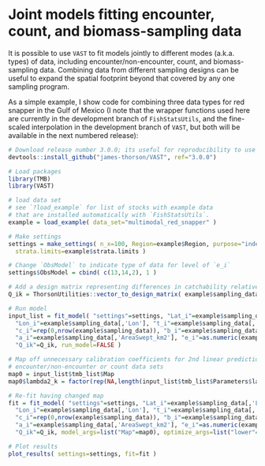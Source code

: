 # Joint models fitting encounter, count, and biomass-sampling data

It is possible to use `VAST` to fit models jointly to different modes (a.k.a. types) of data, including encounter/non-encounter, count, and biomass-sampling data.  Combining data from different sampling designs can be useful to expand the spatial footprint beyond that covered by any one sampling program.

As a simple example, I show code for combining three data types for red snapper in the Gulf of Mexico (I note that the wrapper functions used here are currently in the development branch of `FishStatsUtils`, and the fine-scaled interpolation in the development branch of `VAST`, but both will be available in the next numbered release):

```R
# Download release number 3.0.0; its useful for reproducibility to use a specific release number
devtools::install_github("james-thorson/VAST", ref="3.0.0")

# Load packages
library(TMB)
library(VAST)

# load data set
# see `?load_example` for list of stocks with example data
# that are installed automatically with `FishStatsUtils`.
example = load_example( data_set="multimodal_red_snapper" )

# Make settings
settings = make_settings( n_x=100, Region=example$Region, purpose="index",
  strata.limits=example$strata.limits )

# Change `ObsModel` to indicate type of data for level of `e_i`
settings$ObsModel = cbind( c(13,14,2), 1 )

# Add a design matrix representing differences in catchability relative to a reference (biomass-sampling) gear
Q_ik = ThorsonUtilities::vector_to_design_matrix( example$sampling_data[,'Data_type'] )[,-3,drop=FALSE]

# Run model
input_list = fit_model( "settings"=settings, "Lat_i"=example$sampling_data[,'Lat'],
  "Lon_i"=example$sampling_data[,'Lon'], "t_i"=example$sampling_data[,'Year'],
  "c_i"=rep(0,nrow(example$sampling_data)), "b_i"=example$sampling_data[,'Response_variable'],
  "a_i"=example$sampling_data[,'AreaSwept_km2'], "e_i"=as.numeric(example$sampling_data[,'Data_type'])-1,
  "Q_ik"=Q_ik, run_model=FALSE )

# Map off unnecessary calibration coefficients for 2nd linear prediction, which isn't used for 
# encounter/non-encounter or count data sets
map0 = input_list$tmb_list$Map
map0$lambda2_k = factor(rep(NA,length(input_list$tmb_list$Parameters$lambda2_k)))

# Re-fit having changed map
fit = fit_model( "settings"=settings, "Lat_i"=example$sampling_data[,'Lat'],
  "Lon_i"=example$sampling_data[,'Lon'], "t_i"=example$sampling_data[,'Year'],
  "c_i"=rep(0,nrow(example$sampling_data)), "b_i"=example$sampling_data[,'Response_variable'],
  "a_i"=example$sampling_data[,'AreaSwept_km2'], "e_i"=as.numeric(example$sampling_data[,'Data_type'])-1,
  "Q_ik"=Q_ik, model_args=list("Map"=map0), optimize_args=list("lower"=-Inf, "upper"=Inf) )

# Plot results
plot_results( settings=settings, fit=fit )
```